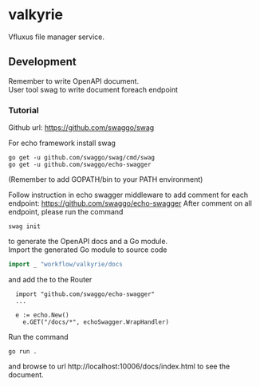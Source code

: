 # valkyrie
Vfluxus file manager service.


## Development
Remember to write OpenAPI document.  
User tool swag to write document foreach endpoint

### Tutorial 
Github url: https://github.com/swaggo/swag

For echo framework install swag
```
go get -u github.com/swaggo/swag/cmd/swag
go get -u github.com/swaggo/echo-swagger
```
(Remember to add GOPATH/bin to your PATH environment)  


Follow instruction in echo swagger middleware to add comment for each endpoint: https://github.com/swaggo/echo-swagger
After comment on all endpoint, please run the command
```
swag init 
```
to generate the OpenAPI docs and a Go module.   
Import the generated Go module to source code
```Go
import _ "workflow/valkyrie/docs
```
and add the to the Router 
```
  import "github.com/swaggo/echo-swagger"
  ...

  e := echo.New()
	e.GET("/docs/*", echoSwagger.WrapHandler)

```
Run the command 
```
go run . 
```
and browse to url http://localhost:10006/docs/index.html to see the document.

